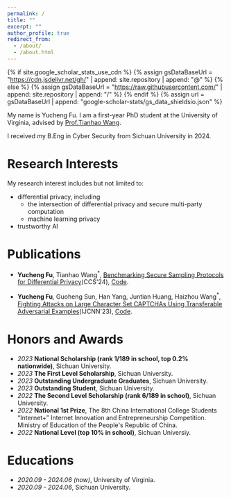 ```yaml
---
permalink: /
title: ""
excerpt: ""
author_profile: true
redirect_from: 
  - /about/
  - /about.html
---
```


{% if site.google_scholar_stats_use_cdn %}
{% assign gsDataBaseUrl = "https://cdn.jsdelivr.net/gh/" | append: site.repository | append: "@" %}
{% else %}
{% assign gsDataBaseUrl = "https://raw.githubusercontent.com/" | append: site.repository | append: "/" %}
{% endif %}
{% assign url = gsDataBaseUrl | append: "google-scholar-stats/gs_data_shieldsio.json" %}

<span class='anchor' id='about-me'></span>

My name is Yucheng Fu. I am a first-year PhD student at the University of Virginia, advised by [Prof.Tianhao Wang](https://tianhao.wang/).

I received my B.Eng in Cyber Security from Sichuan University in 2024.


# Research Interests
My research interest includes but not limited to:

- differential privacy, including
  - the intersection of differential privacy and secure multi-party computation
  - machine learning privacy
- trustworthy AI


# Publications 


- **Yucheng Fu**, Tianhao Wang<sup>*</sup>, [Benchmarking Secure Sampling Protocols for Differential Privacy](https://arxiv.org/abs/2409.10667)(CCS'24),
[<u>Code</u>]([https://scholar.google.com/citations?view_op=view_citation&hl=zh-CN&user=DhtAFkwAAAAJ&citation_for_view=DhtAFkwAAAAJ:ALROH1vI_8AC](https://github.com/yuchengxj/Secure-sampling-benchmark)).


- **Yucheng Fu**, Guoheng Sun, Han Yang, Juntian Huang, Haizhou Wang<sup>*</sup>, [Fighting Attacks on Large Character Set CAPTCHAs Using Transferable Adversarial Examples](https://ieeexplore.ieee.org/abstract/document/10191881)(IJCNN'23),
[<u>Code</u>]([https://scholar.google.com/citations?view_op=view_citation&hl=zh-CN&user=DhtAFkwAAAAJ&citation_for_view=DhtAFkwAAAAJ:ALROH1vI_8AC](https://github.com/yuchengxj/Defense-for-LCSCaptcha)).




# Honors and Awards


- *2023* **National Scholarship (rank 1/189 in school, top 0.2% nationwide)**, Sichuan University.
- *2023* **The First Level Scholarship**, Sichuan University.
- *2023* **Outstanding Undergraduate Graduates**, Sichuan University.
- *2023* **Outstanding Student**, Sichuan University.
- *2022* **The Second Level Scholarship (rank 6/189 in school)**, Sichuan University.
- *2022* **National 1st Prize**, The 8th China International College Students “Internet+” Internet Innovation and Entrepreneurship Competition. Ministry of Education of the People's Republic of China.
- *2022* **National Level (top 10% in school)**, Sichuan Universiy.

# Educations
- *2020.09 - 2024.06 (now)*, University of Virginia. 
- *2020.09 - 2024.06*, Sichuan University. 


